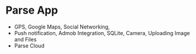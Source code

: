 Parse App
==============================

- GPS, Google Maps, Social Networking,
- Push notification, Admob Integration, SQLite, Camera, Uploading Image and Files
- Parse Cloud